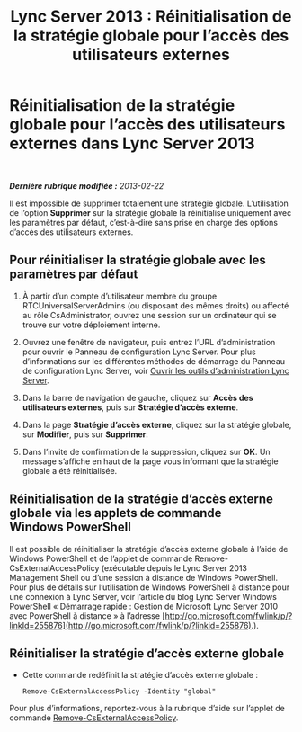 ﻿---
title: 'Lync Server 2013 : Réinitialisation de la stratégie globale pour l’accès des utilisateurs externes'
TOCTitle: Réinitialisation de la stratégie globale pour l’accès des utilisateurs externes
ms:assetid: 8207e1b1-de9e-461f-975f-fcc5c526849a
ms:mtpsurl: https://technet.microsoft.com/fr-fr/library/Gg182545(v=OCS.15)
ms:contentKeyID: 49297904
ms.date: 05/20/2016
mtps_version: v=OCS.15
ms.translationtype: HT
---

# Réinitialisation de la stratégie globale pour l’accès des utilisateurs externes dans Lync Server 2013

 

_**Dernière rubrique modifiée :** 2013-02-22_

Il est impossible de supprimer totalement une stratégie globale. L’utilisation de l’option **Supprimer** sur la stratégie globale la réinitialise uniquement avec les paramètres par défaut, c’est-à-dire sans prise en charge des options d’accès des utilisateurs externes.

## Pour réinitialiser la stratégie globale avec les paramètres par défaut

1.  À partir d’un compte d’utilisateur membre du groupe RTCUniversalServerAdmins (ou disposant des mêmes droits) ou affecté au rôle CsAdministrator, ouvrez une session sur un ordinateur qui se trouve sur votre déploiement interne.

2.  Ouvrez une fenêtre de navigateur, puis entrez l’URL d’administration pour ouvrir le Panneau de configuration Lync Server. Pour plus d’informations sur les différentes méthodes de démarrage du Panneau de configuration Lync Server, voir [Ouvrir les outils d’administration Lync Server](lync-server-2013-open-lync-server-administrative-tools.md).

3.  Dans la barre de navigation de gauche, cliquez sur **Accès des utilisateurs externes**, puis sur **Stratégie d’accès externe**.

4.  Dans la page **Stratégie d’accès externe**, cliquez sur la stratégie globale, sur **Modifier**, puis sur **Supprimer**.

5.  Dans l’invite de confirmation de la suppression, cliquez sur **OK**. Un message s’affiche en haut de la page vous informant que la stratégie globale a été réinitialisée.

## Réinitialisation de la stratégie d’accès externe globale via les applets de commande Windows PowerShell

Il est possible de réinitialiser la stratégie d’accès externe globale à l’aide de Windows PowerShell et de l’applet de commande Remove-CsExternalAccessPolicy (exécutable depuis le Lync Server 2013 Management Shell ou d’une session à distance de Windows PowerShell. Pour plus de détails sur l’utilisation de Windows PowerShell à distance pour une connexion à Lync Server, voir l’article du blog Lync Server Windows PowerShell « Démarrage rapide : Gestion de Microsoft Lync Server 2010 avec PowerShell à distance » à l’adresse [http://go.microsoft.com/fwlink/p/?linkId=255876](http://go.microsoft.com/fwlink/p/?linkid=255876).).

## Réinitialiser la stratégie d’accès externe globale

  - Cette commande redéfinit la stratégie d’accès externe globale :
    
        Remove-CsExternalAccessPolicy -Identity "global"

Pour plus d’informations, reportez-vous à la rubrique d’aide sur l’applet de commande [Remove-CsExternalAccessPolicy](remove-csexternalaccesspolicy.md).

